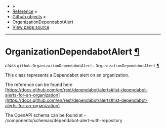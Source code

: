 - »
- [Reference](https://pygithub.readthedocs.io/en/stable/reference.html) »
- [Github objects](https://pygithub.readthedocs.io/en/stable/github_objects.html) »
- OrganizationDependabotAlert
- [View page source](https://pygithub.readthedocs.io/en/stable/_sources/github_objects/OrganizationDependabotAlert.rst.txt)

* * *

# OrganizationDependabotAlert [¶](https://pygithub.readthedocs.io/en/stable/github_objects/OrganizationDependabotAlert.html\#organizationdependabotalert "Permalink to this headline")

_class_ `github.OrganizationDependabotAlert.` `OrganizationDependabotAlert` [¶](https://pygithub.readthedocs.io/en/stable/github_objects/OrganizationDependabotAlert.html#github.OrganizationDependabotAlert.OrganizationDependabotAlert "Permalink to this definition")

This class represents a Dependabot alert on an organization.

The reference can be found here
[https://docs.github.com/en/rest/dependabot/alerts#list-dependabot-alerts-for-an-organization](https://docs.github.com/en/rest/dependabot/alerts#list-dependabot-alerts-for-an-organization)

The OpenAPI schema can be found at
\- /components/schemas/dependabot-alert-with-repository